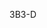 <span data-ttu-id="258d5-101">3B</span><span class="sxs-lookup"><span data-stu-id="258d5-101">3-D</span></span>